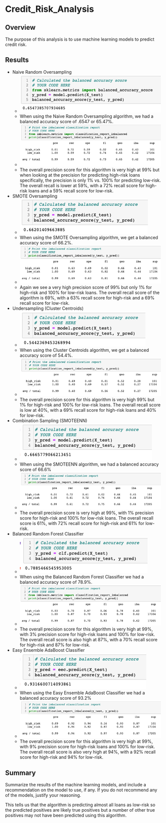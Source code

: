 # Credit_Risk_Analysis

## Overview
The purpose of this analysis is to use machine learning models to predict credit risk.


## Results
   - Naive Random Oversampling
     - ![](Resources/naive_random_accuracy.png)
     - When using the Naive Random Oversampling algorithm, we had a balanced accuracy score of .6547 or 65.47%. 
     - ![](Resources/naive_random_classification.png)
     - The overall precision score for this algorithm is very high at 99% but when looking at the precision for predicting high-risk loans specifically, the precision is only 1% vs. 100% for predicting low-risk. The overall recall is lower at 59%, with a 72% recall score for high-risk loans and a 59% recall score for low-risk.
   - SMOTE Oversampling
     - ![](Resources/smote_accuracy.png)
     - When using the SMOTE Oversampling algorithm, we get a balanced accuracy score of 66.2%.
     - ![](Resources/smote_classification.png)
     - Again we see a very high precision score of 99% but only 1% for high-risk and 100% for low-risk loans. The overall recall score of the algorithm is 69%, with a 63% recall score for high-risk and a 69% recall score for low-risk.
   - Undersampling (Cluster Centroids)
     - ![](Resources/undersampling_accuracy.png)
     - When using the Cluster Centroids algorithm, we get a balanced accuracy score of 54.4%. 
     - ![](Resources/undersampling_classification.png)
     - The overall precision score for this algorithm is very high 99% but 1% for high-risk and 100% for low-risk loans. The overall recall score is low at 40%, with a 69% recall score for high-risk loans and 40% for low-risk.
   - Combination Sampling (SMOTEENN)
     - ![](Resources/smoteenn_accuracy.png)
     - When using the SMOTEENN algorithm, we had a balanced accuracy score of 66.6%
     - ![](Resources/smoteenn_classification.png)
     - The overall precision score is very high at 99%, with 1% precision score for high-risk and 100% for low-risk loans. The overall recall score is 61%, with 72% recall score for high-risk and 61% for low-risk. 
   - Balanced Random Forest Classifier
     - ![](Resources/balanced_forest_accuracy.png)
     - When using the Balanced Random Forest Classifier we had a balanced accuracy score of 78.9%. 
     - ![](Resources/balanced_forest_classification.png)
     - The overall precision score for this algorithm is very high at 99%, with 3% precision score for high-risk loans and 100% for low-risk. The overall recall score is also high at 87%, with a 70% recall score for high-risk and 87% for low-risk. 
   - Easy Ensemble AdaBoost Classifier
     - ![](Resources/easy_ensemble_accuracy.png)
     - When using the Easy Ensemble AdaBoost Classifier we had a balanced accuracy score of 93.2%
     - ![](Resources/easy_ensemble_classification.png)
     - The overall precision score for this algorithm is very high at 99%, with 9% precision score for high-risk loans and 100% for low-risk. The overall recall score is also very high at 94%, with a 92% recall score for high-risk and 94% for low-risk. 

## Summary

Summarize the results of the machine learning models, and include a recommendation on the model to use, if any. If you do not recommend any of the models, justify your reasoning.

This tells us that the algorithm is predicting almost all loans as low-risk so the predicted positives are likely true positives but a number of other true positives may not have been predicted using this algorithm. 

